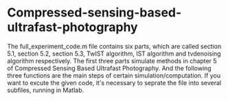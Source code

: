 # Compressed-sensing-based-ultrafast-photography
The full_experiment_code.m file contains six parts, which are called section 5.1, section 5.2, section 5.3, TwIST algorithm, IST algorithm and tvdenoising algorithm respectively. The first three parts simulate methods in chapter 5 of Compressed Sensing Based Ultrafast Photography. And the following three functions are the main steps of certain simulation/computation.
If you want to excute the given code, it's necessary to seprate the file into several subfiles, running in Matlab. 
